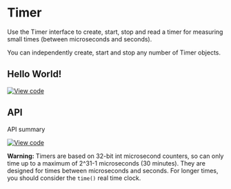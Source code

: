# Timer

Use the Timer interface to create, start, stop and read a timer for measuring small times (between microseconds and seconds).

You can independently create, start and stop any number of Timer objects.

## Hello World!

[![View code](https://www.mbed.com/embed/?url=https://developer.mbed.org/users/mbed_official/code/Timer_HelloWorld/)](https://developer.mbed.org/users/mbed_official/code/Timer_HelloWorld/file/27e1de20d3cb/main.cpp) 

## API

API summary

[![View code](https://www.mbed.com/embed/?type=library)](https://docs.mbed.com/docs/mbed-os-api/en/mbed-os-5.2/api/classmbed_1_1Timer.html) 

<span class="warnings">**Warning:** Timers are based on 32-bit int microsecond counters, so can only time up to a maximum of 2^31-1 microseconds (30 minutes). They are designed for times between microseconds and seconds. For longer times, you should consider the `time()` real time clock. </span> 
